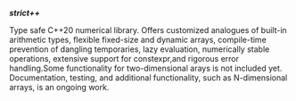 ***strict++***

Type safe C++20 numerical library. Offers customized analogues of built-in arithmetic types, flexible
fixed-size and dynamic arrays, compile-time prevention of dangling temporaries, lazy evaluation, numerically stable operations, 
extensive support for constexpr,and rigorous error handling.Some functionality for two-dimensional arays is not included yet.
Documentation, testing, and additional functionality, such as N-dimensional arrays, is an ongoing work.
